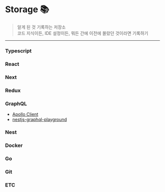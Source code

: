 # Storage 📚 
> 알게 된 것 기록하는 저장소   
> 코드 지식이든, IDE 설정이든, 뭐든 간에 이전에 몰랐던 것이라면 기록하기

----------------------------------------------------------

### Typescript
### React
### Next
### Redux
### GraphQL
* [Apollo Client](https://github.com/shren207/storage/blob/master/GraphQL/apollo-client.md)
* [nestjs-graphql-playground](https://github.com/shren207/storage/blob/master/GraphQL/nestjs-graphql-playground.md)
### Nest
### Docker
### Go
### Git
### ETC





